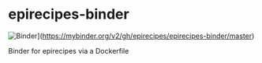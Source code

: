 # epirecipes-binder

![Binder](https://mybinder.org/badge.svg)](https://mybinder.org/v2/gh/epirecipes/epirecipes-binder/master)

Binder for epirecipes via a Dockerfile
